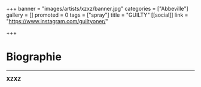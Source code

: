+++
banner = "images/artists/xzxz/banner.jpg"
categories = ["Abbeville"]
gallery = []
promoted = 0
tags = ["spray"]
title = "GUILTY"
[[social]]
link = "https://www.instagram.com/guiltyoner/"

+++
# Biographie
---

**XZXZ**